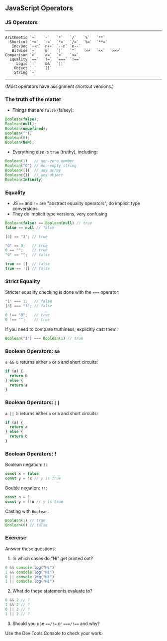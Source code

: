 ## JavaScript Operators

### JS Operators

  ------------ ----- ----- ----- ----- ----- ----- -----
    Arithmetic `+`   `-`   `*`   `/`   `%`   `**`
      Shortcut `+=`  `-=`  `*=`  `/=`  `%=`  `**=`
       Inc/Dec `++n` `n++` `--n` `n--`
       Bitwise `~`   `&`   `|`   `^`   `>>`  `<<`  `>>>`
    Comparison `>`   `>=`  `<`   `<=`
      Equality `==`  `!=`  `===` `!==`
         Logic `!`   `&&`  `||`
        Object `.`   `[]`
        String `+`
  ------------ ----- ----- ----- ----- -----

(Most operators have assignment shortcut versions.)

### The truth of the matter

- Things that are `false` (falsey):

```javascript
Boolean(false);
Boolean(null);
Boolean(undefined);
Boolean("");
Boolean(0);
Boolean(NaN);
```

- Everything else is `true` (truthy), including:

```javascript
Boolean(1)   // non-zero number
Boolean("0") // non-empty string
Boolean([])  // any array
Boolean({})  // any object
Boolean(Infinity)
```

### Equality

- JS `==` and `!=` are "abstract equality operators", do implicit type conversions
- They do implicit type versions, very confusing

```javascript
Boolean(false) == Boolean(null) // true
false == null // false

[3] == "3"; // true

"0" == 0;   // true
0 == "";    // true
"0" == "";  // false

true == []  // false
true == ![] // false
```

### Strict Equality

Stricter equality checking is done with the `===` operator:

```javascript
"1" === 1;   // false
[3] === "3"; // false

0 !== "0";   // true
0 !== "";    // true
```

If you need to compare truthiness, explicitly cast them:

```javascript
Boolean("1") === Boolean(1) // true
```

### Boolean Operators: `&&`

`a && b` returns either `a` or `b` and short circuits:

```javascript
if (a) {
  return b
} else {
  return a
}
```

### Boolean Operators: `||`

`a || b` returns either `a` or `b` and short circuits:

```javascript
if (a) {
  return a
} else {
  return b
}
```

### Boolean Operators: !

Boolean negation: `!`:

```javascript
const x = false
const y = !x // y is true
```

Double negation: `!!`:

```javascript
const n = 1
const y = !!n // y is true
```

Casting with `Boolean`:

```javascript
Boolean(1) // true
Boolean(0) // false
```

### Exercise

Answer these questions:

1. In which cases do "Hi" get printed out?

```javascript
0 && console.log("Hi")
1 && console.log("Hi")
0 || console.log("Hi")
1 || console.log("Hi")
```

2. What do these statements evaluate to?

```javascript
0 && 2 // ?
1 && 2 // ?
0 || 2 // ?
1 || 2 // ?
```

3. Should you use `==/!=` or `===/!==` and why?

Use the Dev Tools Console to check your work.
